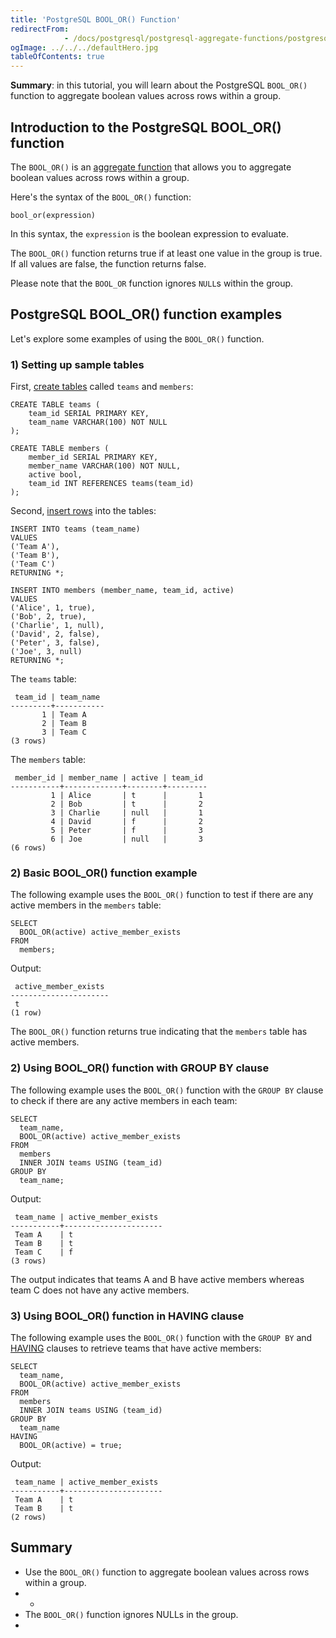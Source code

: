 ```yaml
---
title: 'PostgreSQL BOOL_OR() Function'
redirectFrom: 
            - /docs/postgresql/postgresql-aggregate-functions/postgresql-bool_or/
ogImage: ../../../defaultHero.jpg
tableOfContents: true
---
```


**Summary**: in this tutorial, you will learn about the PostgreSQL `BOOL_OR()` function to aggregate boolean values across rows within a group.



## Introduction to the PostgreSQL BOOL_OR() function



The `BOOL_OR()` is an [aggregate function](https://www.postgresqltutorial.com/postgresql-aggregate-functions/) that allows you to aggregate boolean values across rows within a group.



Here's the syntax of the `BOOL_OR()` function:



```
bool_or(expression)
```



In this syntax, the `expression` is the boolean expression to evaluate.



The `BOOL_OR()` function returns true if at least one value in the group is true. If all values are false, the function returns false.



Please note that the `BOOL_OR` function ignores `NULL`s within the group.



## PostgreSQL BOOL_OR() function examples



Let's explore some examples of using the `BOOL_OR()` function.



### 1) Setting up sample tables



First, [create tables](/docs/postgresql/postgresql-create-table) called `teams` and `members`:



```
CREATE TABLE teams (
    team_id SERIAL PRIMARY KEY,
    team_name VARCHAR(100) NOT NULL
);

CREATE TABLE members (
    member_id SERIAL PRIMARY KEY,
    member_name VARCHAR(100) NOT NULL,
    active bool,
    team_id INT REFERENCES teams(team_id)
);
```



Second, [insert rows](/docs/postgresql/postgresql-insert-multiple-rows) into the tables:



```
INSERT INTO teams (team_name)
VALUES
('Team A'),
('Team B'),
('Team C')
RETURNING *;

INSERT INTO members (member_name, team_id, active)
VALUES
('Alice', 1, true),
('Bob', 2, true),
('Charlie', 1, null),
('David', 2, false),
('Peter', 3, false),
('Joe', 3, null)
RETURNING *;
```



The `teams` table:



```
 team_id | team_name
---------+-----------
       1 | Team A
       2 | Team B
       3 | Team C
(3 rows)
```



The `members` table:



```
 member_id | member_name | active | team_id
-----------+-------------+--------+---------
         1 | Alice       | t      |       1
         2 | Bob         | t      |       2
         3 | Charlie     | null   |       1
         4 | David       | f      |       2
         5 | Peter       | f      |       3
         6 | Joe         | null   |       3
(6 rows)
```



### 2) Basic BOOL_OR() function example



The following example uses the `BOOL_OR()` function to test if there are any active members in the `members` table:



```
SELECT
  BOOL_OR(active) active_member_exists
FROM
  members;
```



Output:



```
 active_member_exists
----------------------
 t
(1 row)
```



The `BOOL_OR()` function returns true indicating that the `members` table has active members.



### 2) Using BOOL_OR() function with GROUP BY clause



The following example uses the `BOOL_OR()` function with the `GROUP BY` clause to check if there are any active members in each team:



```
SELECT
  team_name,
  BOOL_OR(active) active_member_exists
FROM
  members
  INNER JOIN teams USING (team_id)
GROUP BY
  team_name;
```



Output:



```
 team_name | active_member_exists
-----------+----------------------
 Team A    | t
 Team B    | t
 Team C    | f
(3 rows)
```



The output indicates that teams A and B have active members whereas team C does not have any active members.



### 3) Using BOOL_OR() function in HAVING clause



The following example uses the `BOOL_OR()` function with the `GROUP BY` and [HAVING](/docs/postgresql/postgresql-having) clauses to retrieve teams that have active members:



```
SELECT
  team_name,
  BOOL_OR(active) active_member_exists
FROM
  members
  INNER JOIN teams USING (team_id)
GROUP BY
  team_name
HAVING
  BOOL_OR(active) = true;
```



Output:



```
 team_name | active_member_exists
-----------+----------------------
 Team A    | t
 Team B    | t
(2 rows)
```



## Summary



- Use the `BOOL_OR()` function to aggregate boolean values across rows within a group.
- -
- The `BOOL_OR()` function ignores NULLs in the group.
- 
